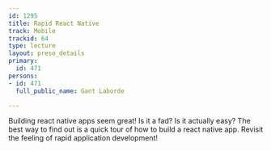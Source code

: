 ```yaml
---
id: 1295
title: Rapid React Native
track: Mobile
trackid: 64
type: lecture
layout: preso_details
primary:
  id: 471
persons:
- id: 471
  full_public_name: Gant Laborde

---
```

Building react native apps seem great!  Is it a fad?  Is it actually easy?  The best way to find out is a quick tour of how to build a react native app.  Revisit the feeling of rapid application development!